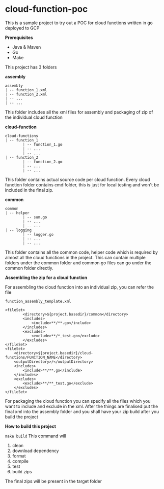 # cloud-function-poc
This is a sample project to try out a POC for cloud functions written in go deployed to GCP

**Prerequisites**

* Java & Maven
* Go
* Make

This project has 3 folders

**assembly** 

    assembly
    | -- function_1.xml 
    | -- function_2.xml
    | -- ...
    | -- ...

This folder includes all the xml files for assembly and packaging of zip of the individual cloud function


**cloud-function**

    cloud-functions
    | -- function_1
            | -- function_1.go
            | -- ...
            | -- ...
    | -- function_2
            | -- function_2.go
            | -- ...
            | -- ...

This folder contains actual source code per cloud function.
Every cloud function folder contains cmd folder, this is just for local testing and won't be included in the final zip. 

**common**

    common
    | -- helper
            | -- sum.go
            | -- ...
            | -- ...
    | -- logging
            | -- logger.go
            | -- ...
            | -- ...

This folder contains all the common code, helper code which is required by almost all the cloud functions in the project.
This can contain multiple folders under the common folder and common go files can go under the common folder directly.


**Assembling the zip for a cloud function**

For assembling the cloud function into an individual zip, you can refer the file

`function_assembly_template.xml`

    <fileSet>
            <directory>${project.basedir}/common</directory>
            <includes>
                <include>**/**.go</include>
            </includes>
            <excludes>
                <exclude>**/*_test.go</exclude>
            </excludes>
    </fileSet>
    <fileSet>
        <directory>${project.basedir}/cloud-functions/FUNCTION_NAME</directory>
        <outputDirectory>/</outputDirectory>
        <includes>
            <include>**/**.go</include>
        </includes>
        <excludes>
            <exclude>**/**_test.go</exclude>
        </excludes>
    </fileSet>


For packaging the cloud function you can specify all the files which you want to include and exclude in the xml. 
After the things are finalised put the final xml into the assembly folder and you shall have your zip build after you build the project


**How to build this project**

`make build`
This command will

1. clean
2. download dependency
3. format
4. compile
5. test
6. build zips

The final zips will be present in the target folder